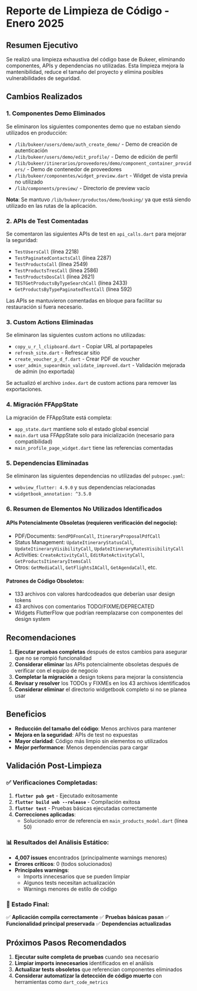 # Reporte de Limpieza de Código - Enero 2025

## Resumen Ejecutivo

Se realizó una limpieza exhaustiva del código base de Bukeer, eliminando componentes, APIs y dependencias no utilizadas. Esta limpieza mejora la mantenibilidad, reduce el tamaño del proyecto y elimina posibles vulnerabilidades de seguridad.

## Cambios Realizados

### 1. Componentes Demo Eliminados

Se eliminaron los siguientes componentes demo que no estaban siendo utilizados en producción:

- `/lib/bukeer/users/demo/auth_create_demo/` - Demo de creación de autenticación
- `/lib/bukeer/users/demo/edit_profile/` - Demo de edición de perfil
- `/lib/bukeer/itinerarios/proveedores/demo/component_container_providers/` - Demo de contenedor de proveedores
- `/lib/bukeer/componentes/widget_preview.dart` - Widget de vista previa no utilizado
- `/lib/components/preview/` - Directorio de preview vacío

**Nota**: Se mantuvo `/lib/bukeer/productos/demo/booking/` ya que está siendo utilizado en las rutas de la aplicación.

### 2. APIs de Test Comentadas

Se comentaron las siguientes APIs de test en `api_calls.dart` para mejorar la seguridad:

- `TestUsersCall` (línea 2218)
- `TestPaginatedContactsCall` (línea 2287)
- `TestProductsCall` (línea 2549)
- `TestProductsTresCall` (línea 2586)
- `TestProductsDosCall` (línea 2621)
- `TESTGetProductsByTypeSearchCall` (línea 2433)
- `GetProductsByTypePaginatedTestCall` (línea 592)

Las APIs se mantuvieron comentadas en bloque para facilitar su restauración si fuera necesario.

### 3. Custom Actions Eliminadas

Se eliminaron las siguientes custom actions no utilizadas:

- `copy_u_r_l_clipboard.dart` - Copiar URL al portapapeles
- `refresh_site.dart` - Refrescar sitio
- `create_voucher_p_d_f.dart` - Crear PDF de voucher
- `user_admin_supeardmin_validate_improved.dart` - Validación mejorada de admin (no exportada)

Se actualizó el archivo `index.dart` de custom actions para remover las exportaciones.

### 4. Migración FFAppState

La migración de FFAppState está completa:
- `app_state.dart` mantiene solo el estado global esencial
- `main.dart` usa FFAppState solo para inicialización (necesario para compatibilidad)
- `main_profile_page_widget.dart` tiene las referencias comentadas

### 5. Dependencias Eliminadas

Se eliminaron las siguientes dependencias no utilizadas del `pubspec.yaml`:

- `webview_flutter: 4.9.0` y sus dependencias relacionadas
- `widgetbook_annotation: ^3.5.0`

### 6. Resumen de Elementos No Utilizados Identificados

#### APIs Potencialmente Obsoletas (requieren verificación del negocio):
- PDF/Documents: `SendPDFnonCall`, `ItineraryProposalPdfCall`
- Status Management: `UpdateItineraryStatusCall`, `UpdateItineraryVisibilityCall`, `UpdateItineraryRatesVisibilityCall`
- Activities: `CreateActivityCall`, `EditRateActivityCall`, `GetProductsItineraryItemsCall`
- Otros: `GetMediaCall`, `GetFlightsIACall`, `GetAgendaCall`, etc.

#### Patrones de Código Obsoletos:
- 133 archivos con valores hardcodeados que deberían usar design tokens
- 43 archivos con comentarios TODO/FIXME/DEPRECATED
- Widgets FlutterFlow que podrían reemplazarse con componentes del design system

## Recomendaciones

1. **Ejecutar pruebas completas** después de estos cambios para asegurar que no se rompió funcionalidad
2. **Considerar eliminar** las APIs potencialmente obsoletas después de verificar con el equipo de negocio
3. **Completar la migración** a design tokens para mejorar la consistencia
4. **Revisar y resolver** los TODOs y FIXMEs en los 43 archivos identificados
5. **Considerar eliminar** el directorio widgetbook completo si no se planea usar

## Beneficios

- **Reducción del tamaño del código**: Menos archivos para mantener
- **Mejora en la seguridad**: APIs de test no expuestas
- **Mayor claridad**: Código más limpio sin elementos no utilizados
- **Mejor performance**: Menos dependencias para cargar

## Validación Post-Limpieza

### ✅ Verificaciones Completadas:

1. **`flutter pub get`** - Ejecutado exitosamente
2. **`flutter build web --release`** - Compilación exitosa
3. **`flutter test`** - Pruebas básicas ejecutadas correctamente
4. **Correcciones aplicadas**:
   - Solucionado error de referencia en `main_products_model.dart` (línea 50)

### 📊 Resultados del Análisis Estático:

- **4,007 issues** encontrados (principalmente warnings menores)
- **Errores críticos**: 0 (todos solucionados)
- **Principales warnings**:
  - Imports innecesarios que se pueden limpiar
  - Algunos tests necesitan actualización
  - Warnings menores de estilo de código

### 🎯 Estado Final:

✅ **Aplicación compila correctamente**
✅ **Pruebas básicas pasan**
✅ **Funcionalidad principal preservada**
✅ **Dependencias actualizadas**

## Próximos Pasos Recomendados

1. **Ejecutar suite completa de pruebas** cuando sea necesario
2. **Limpiar imports innecesarios** identificados en el análisis
3. **Actualizar tests obsoletos** que referencian componentes eliminados
4. **Considerar automatizar la detección de código muerto** con herramientas como `dart_code_metrics`